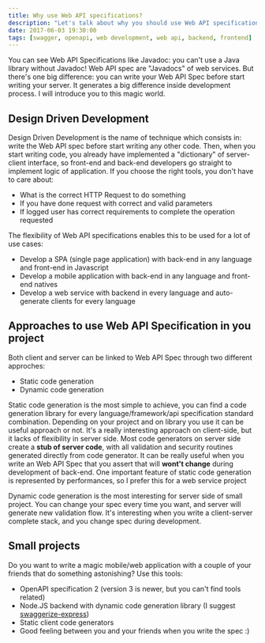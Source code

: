 ```yaml
---
title: Why use Web API specifications?
description: "Let's talk about why you should use Web API specifications even in small projects"
date: 2017-06-03 19:30:00
tags: [swagger, openapi, web development, web api, backend, frontend]
---
```


You can see Web API Specifications like Javadoc: you can't use a Java library without Javadoc! Web API spec are "Javadocs" of web services. But there's one big difference: you can write your Web API Spec before start writing your server. It generates a big difference inside development process. I will introduce you to this magic world.

## Design Driven Development
Design Driven Development is the name of technique which consists in: write the Web API spec before start writing any other code. Then, when you start writing code, you already have implemented a "dictionary" of server-client interface, so front-end and back-end developers go straight to implement logic of application. If you choose the right tools, you don't have to care about:
                                                                                                                                                                                                                                                                                                                                 
* What is the correct HTTP Request to do something
* If you have done request with correct and valid parameters
* If logged user has correct requirements to complete the operation requested

The flexibility of Web API specifications enables this to be used for a lot of use cases:

* Develop a SPA (single page application) with back-end in any language and front-end in Javascript
* Develop a mobile application with back-end in any language and front-end natives
* Develop a web service with backend in every language and auto-generate clients for every language


## Approaches to use Web API Specification in you project
Both client and server can be linked to Web API Spec through two different approches:

* Static code generation
* Dynamic code generation

Static code generation is the most simple to achieve, you can find a code generation library for every language/framework/api specification standard combination. Depending on your project and on library you use it can be useful approach or not. It's a really interesting approach on client-side, but it lacks of flexibility in server side. Most code generators on server side create a **stub of server code**, with all validation and security routines generated directly from code generator. It can be really useful when you write an Web API Spec that you assert that will __wont't change__ during development of back-end. One important feature of static code generation is represented by performances, so I prefer this for a web service project

Dynamic code generation is the most interesting for server side of small project. You can change your spec every time you want, and server will generate new validation flow. It's interesting when you write a client-server complete stack, and you change spec during development.

## Small projects
Do you want to write a magic mobile/web application with a couple of your friends that do something astonishing? Use this tools:

* OpenAPI specification 2 (version 3 is newer, but you can't find tools related)
* Node.JS backend with dynamic code generation library (I suggest [swaggerize-express](https://github.com/krakenjs/swaggerize-express/))
* Static client code generators
* Good feeling between you and your friends when you write the spec :)
